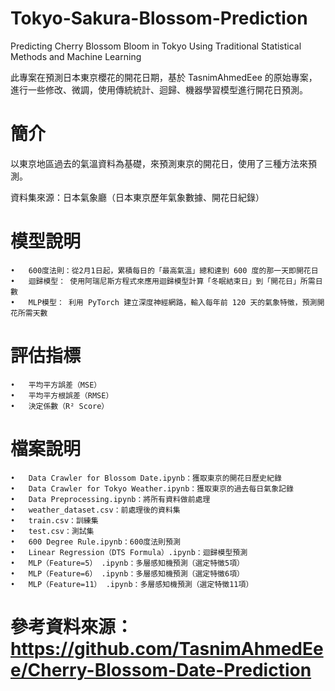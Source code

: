 # Tokyo-Sakura-Blossom-Prediction
Predicting Cherry Blossom Bloom in Tokyo Using Traditional Statistical Methods and Machine Learning

此專案在預測日本東京櫻花的開花日期，基於 TasnimAhmedEee 的原始專案，進行一些修改、微調，使用傳統統計、迴歸、機器學習模型進行開花日預測。

# 簡介
以東京地區過去的氣溫資料為基礎，來預測東京的開花日，使用了三種方法來預測。  

資料集來源：日本氣象廳（日本東京歷年氣象數據、開花日紀錄）

 # 模型說明
	•	600度法則：從2月1日起，累積每日的「最高氣溫」總和達到 600 度的那一天即開花日
	•	迴歸模型： 使用阿瑞尼斯方程式來應用迴歸模型計算「冬眠結束日」到「開花日」所需日數
	•	MLP模型： 利用 PyTorch 建立深度神經網路，輸入每年前 120 天的氣象特徵，預測開花所需天數  

# 評估指標
	•	平均平方誤差（MSE）
	•	平均平方根誤差（RMSE）
	•	決定係數（R² Score）

 # 檔案說明
	•	Data Crawler for Blossom Date.ipynb：獲取東京的開花日歷史紀錄
	•	Data Crawler for Tokyo Weather.ipynb：獲取東京的過去每日氣象記錄
	•	Data Preprocessing.ipynb：將所有資料做前處理
	•	weather_dataset.csv：前處理後的資料集
 	•	train.csv：訓練集
	•	test.csv：測試集
	•	600 Degree Rule.ipynb：600度法則預測
 	•	Linear Regression（DTS Formula）.ipynb：迴歸模型預測
 	•	MLP（Feature=5） .ipynb：多層感知機預測（選定特徵5項）
 	•	MLP（Feature=6） .ipynb：多層感知機預測（選定特徵6項）
 	•	MLP（Feature=11） .ipynb：多層感知機預測（選定特徵11項）

  # 參考資料來源： https://github.com/TasnimAhmedEee/Cherry-Blossom-Date-Prediction
